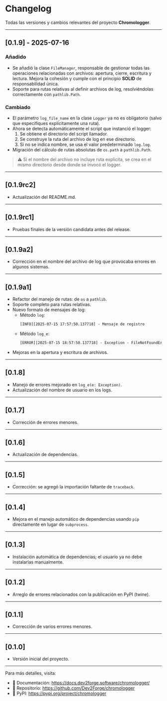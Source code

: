 # Changelog

Todas las versiones y cambios relevantes del proyecto **Chromologger**.

---

## [0.1.9] - 2025-07-16

### Añadido
- Se añadió la clase `FileManager`, responsable de gestionar todas las operaciones relacionadas con archivos: apertura, cierre, escritura y lectura. Mejora la cohesión y cumple con el principio **SOLID** de responsabilidad única.
- Soporte para rutas relativas al definir archivos de log, resolviéndolas correctamente con `pathlib.Path`.

### Cambiado
- El parámetro `log_file_name` en la clase `Logger` ya no es obligatorio (salvo que especifiques explícitamente una ruta).
- Ahora se detecta automáticamente el script que instanció el logger:
   1. Se obtiene el directorio del script llamador.
   2. Se construye la ruta del archivo de log en ese directorio.
   3. Si no se indica nombre, se usa el valor predeterminado `log.log`.
- Migración del cálculo de rutas absolutas de `os.path` a `pathlib.Path`.

> ⚠️ Si el nombre del archivo no incluye ruta explícita, se crea en el mismo directorio desde donde se invocó el logger.

---

## [0.1.9rc2]
- Actualización del README.md.

---

## [0.1.9rc1]
- Pruebas finales de la versión candidata antes del release.

---

## [0.1.9a2]
- Corrección en el nombre del archivo de log que provocaba errores en algunos sistemas.

---

## [0.1.9a1]
- Refactor del manejo de rutas: de `os` a `pathlib`.
- Soporte completo para rutas relativas.
- Nuevo formato de mensajes de log:
   - Método `log`:
     ```txt
     [INFO][2025-07-15 17:57:50.137718] - Mensaje de registro
     ```
   - Método `log_e`:
     ```txt
     [ERROR][2025-07-15 18:57:50.137718] - Exception - FileNotFoundError - File - ruta/al/archivo.py - ErrorLine: 35 - Message: descripción del error
     ```
- Mejoras en la apertura y escritura de archivos.

---

## [0.1.8]
- Manejo de errores mejorado en `log_e(e: Exception)`.
- Actualización del nombre de usuario en los logs.

---

## [0.1.7]
- Corrección de errores menores.

---

## [0.1.6]
- Actualización de dependencias.

---

## [0.1.5]
- Corrección: se agregó la importación faltante de `traceback`.

---

## [0.1.4]
- Mejora en el manejo automático de dependencias usando `pip` directamente en lugar de `subprocess`.

---

## [0.1.3]
- Instalación automática de dependencias; el usuario ya no debe instalarlas manualmente.

---

## [0.1.2]
- Arreglo de errores relacionados con la publicación en PyPI (twine).

---

## [0.1.1]
- Corrección de varios errores menores.

---

## [0.1.0]
- Versión inicial del proyecto.

---

Para más detalles, visita:
- 📖 Documentación: https://docs.dev2forge.software/chromologger/
- 🔗 Repositorio: https://github.com/Dev2Forge/chromologger
- 🐍 PyPI: https://pypi.org/project/chromologger  
